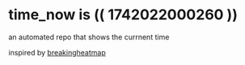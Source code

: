 # time_now is (( 1742022000260 ))

an automated repo that shows the currnent time

inspired by [breakingheatmap](https://github.com/breakingheatmap/breakingheatmap)
